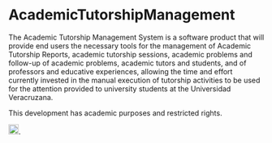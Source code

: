 # AcademicTutorshipManagement
The Academic Tutorship Management System is a software product that will provide end users the necessary tools for the management of Academic Tutorship Reports, academic tutorship sessions, academic problems and follow-up of academic problems, academic tutors and students, and of professors and educative experiences, allowing the time and effort currently invested in the manual execution of tutorship activities to be used for the attention provided to university students at the Universidad Veracruzana.

This development has academic purposes and restricted rights. 

<img src="https://upload.wikimedia.org/wikipedia/commons/thumb/8/8f/Logo_de_la_Universidad_Veracruzana.svg/696px-Logo_de_la_Universidad_Veracruzana.svg.png" alt="Universidad Veracruzana" width="20" height="20" />.
